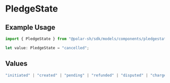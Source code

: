 # PledgeState

## Example Usage

```typescript
import { PledgeState } from "@polar-sh/sdk/models/components/pledgestate.js";

let value: PledgeState = "cancelled";
```

## Values

```typescript
"initiated" | "created" | "pending" | "refunded" | "disputed" | "charge_disputed" | "cancelled"
```